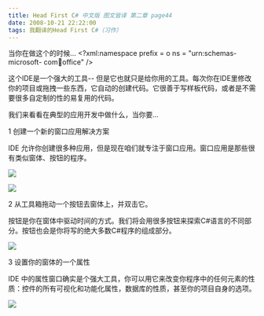 ```yaml
---
title: Head First C# 中文版 图文皆译 第二章 page44
date: 2008-10-21 22:22:00
tags: 我翻译的Head First C#（习作）
---
```

当你在做这个的时候...  <?xml:namespace prefix = o ns = "urn:schemas-microsoft-
com:office:office" />

这个IDE是一个强大的工具--
但是它也就只是给你用的工具。每次你在IDE里修改你的项目或拖拽一些东西，它自动的创建代码。它很善于写样板代码，或者是不需要很多自定制的性的易复用的代码。

我们来看看在典型的应用开发中做什么，当你要...

1  创建一个新的窗口应用解决方案

IDE  允许你创建很多种应用，但是现在咱们就专注于窗口应用。窗口应用是那些很有类似窗体、按钮的程序。

![](https://p-blog.csdn.net/images/p_blog_csdn_net/cuipengfei1/EntryImages/20081021/%E6%88%AA%E5%9B%BE00633602245424531250.jpg)

![](https://p-blog.csdn.net/images/p_blog_csdn_net/cuipengfei1/EntryImages/20081021/%E6%88%AA%E5%9B%BE01633602245424843750.jpg)

2  从工具箱拖动一个按钮去窗体上，并双击它。

按钮是你在窗体中驱动时间的方式。我们将会用很多按钮来探索C#语言的不同部分。按钮也会是你将写的绝大多数C#程序的组成部分。

![](https://p-blog.csdn.net/images/p_blog_csdn_net/cuipengfei1/EntryImages/20081021/%E6%88%AA%E5%9B%BE02.jpg)

3  设置你的窗体的一个属性

IDE  中的属性窗口确实是个强大工具，你可以用它来改变你程序中的任何元素的性质：控件的所有可视化和功能化属性，数据库的性质，甚至你的项目自身的选项。

![](https://p-blog.csdn.net/images/p_blog_csdn_net/cuipengfei1/EntryImages/20081021/%E6%88%AA%E5%9B%BE03.jpg)



